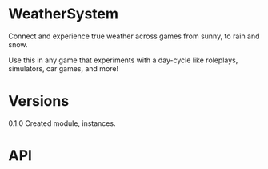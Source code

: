 # WeatherSystem
Connect and experience true weather across games from sunny, to rain and snow.

Use this in any game that experiments with a day-cycle like roleplays, simulators, car games, and more! 

# Versions
0.1.0
Created module, instances.

# API
